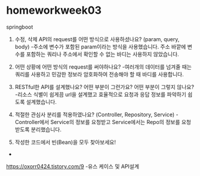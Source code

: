 # homeworkweek03
springboot


1. 수정, 삭제 API의 request를 어떤 방식으로 사용하셨나요? (param, query, body)
-주소에 변수가 포함된 param이라는 방식을 사용했습니다. 주소 바깥에 변수를 포함하는 쿼리나 주소에서 확인할 수 없는 바디는 사용하지 않았습니다.

2. 어떤 상황에 어떤 방식의 request를 써야하나요?
-여러개의 데이터를 넘겨줄 때는 쿼리를 사용하고 민감한 정보라 암호화하여 전송해야 할 때 바디를 사용합니다.

3. RESTful한 API를 설계했나요? 어떤 부분이 그런가요? 어떤 부분이 그렇지 않나요?
-리소스 식별이 쉽게끔 url을 설계했고 효율적으로 요청과 응답 정보를 파악하기 쉽도록 설계했습니다. 

4. 적절한 관심사 분리를 적용하였나요? (Controller, Repository, Service)
-Controller에서 Service의 정보를 요청받고 Service에서는 Repo의 정보를 요청받도록 분리했습니다. 

5. 작성한 코드에서 빈(Bean)을 모두 찾아보세요!
-


https://oxorr0424.tistory.com/9 
-유스 케이스 및 API설계
